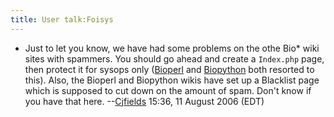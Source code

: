 ```yaml
---
title: User talk:Foisys
---
```


-   Just to let you know, we have had some problems on the othe Bio\*
    wiki sites with spammers. You should go ahead and create a
    `Index.php` page, then protect it for sysops only
    ([Bioperl](http://bioperl.org) and [Biopython](http://biopython.org)
    both resorted to this). Also, the Bioperl and Biopython wikis have
    set up a Blacklist page which is supposed to cut down on the amount
    of spam. Don't know if you have that
    here. --[Cjfields](User:Cjfields "wikilink") 15:36, 11 August 2006
    (EDT)


